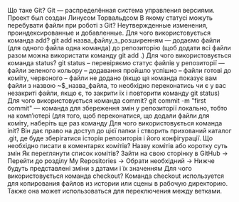Що таке Git? Git — распределённая система управления версиями. Проект был создан Линусом Торвальдсом
В якому статусі можуть перебувати файли при роботі з Git? Неутвержденные изменения, проиндексированные и добавленные.
Для чого використовується команда add? git add назва_файлу_з_розширенням — додаємо файли (для одного файла одна команда) до репозиторію (щоб додати всі файли разом можна використати команду git add .)
Для чого використовується команда status? git status – перевіряємо статус файлів у репозиторії — файли зеленого кольору – додавання пройшло успішно – файли готові до коміту, червоного – файли не додано (якщо ця команда показує вам файли з назвою ~$_назва_файла, то необхідно переконатись чи є у вас незакриті файли, якщо є, то закрити їх і повторити команду git status)
Для чого використовується команда commit? git commit -m "first commit" — команда для збереження змін у репозиторії локально, тобто на комп’ютері (для того, щоб переконатися, що додали файли для коміту, наберіть ще раз команду
Для чого використовується команда init? Він дає право на доступ до цієї папки і створить прихований каталог .git, де буде зберігатися історія репозиторія і його конфігурації.
Що необхідно писати в коментарях комітів? Назву комітів або коротку суть змін
Як переглянути список комітів? Зайти на свою сторінку в GitHub -> Перейти до розділу My Repositories -> Обрати необхідний -> Нижче будуть представлені зміни з датами і їх значенням
Для чого використовується команда checkout? Команда checkout используется для копирования файлов из истории или сцены в рабочую директорию. Также она может использоваться для переключения между ветками.
